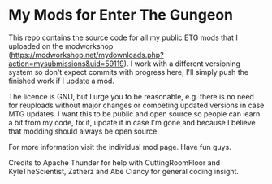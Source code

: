 # My Mods for Enter The Gungeon

This repo contains the source code for all my public ETG mods that I uploaded on the modworkshop (https://modworkshop.net/mydownloads.php?action=mysubmissions&uid=59119). I work with a different versioning system so don't expect commits with progress here, I'll simply push the finished work if I update a mod.

The licence is GNU, but I urge you to be reasonable, e.g. there is no need for reuploads without major changes or competing updated versions in case MTG updates. I want this to be public and open source so people can learn a bit from my code, fix it, update it in case I'm gone and because I believe that modding should always be open source.

For more information visit the individual mod page. Have fun guys.

Credits to Apache Thunder for help with CuttingRoomFloor and KyleTheScientist, Zatherz and Abe Clancy for general coding insight.
